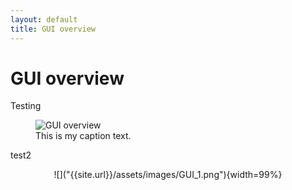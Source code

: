 ```yaml
---
layout: default
title: GUI overview
---
```

# GUI overview
Testing
<figure>
  <img src="{{site.url}}/assets/images/GUI_1.png" alt="GUI overview"/>
  <figcaption>This is my caption text.</figcaption>
</figure>


test2
<center>
![]("{{site.url}}/assets/images/GUI_1.png"){width=99%}
</center>

